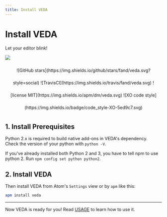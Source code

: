 ```yaml
---
title: Install VEDA
---
```

# Install VEDA

Let your editor blink!

![](https://user-images.githubusercontent.com/1403842/28673275-1d42b062-731d-11e7-92b0-bde5ca1f1cae.gif)

<div align="center" style="line-height: 40px;">![GitHub stars](https://img.shields.io/github/stars/fand/veda.svg?style=social)
![TravisCI](https://img.shields.io/travis/fand/veda.svg) ![license MIT](https://img.shields.io/apm/dm/veda.svg) ![XO code style](https://img.shields.io/badge/code_style-XO-5ed9c7.svg)
</div>



## 1. Install Prerequisites

Python 2.x is required to build native add-ons in VEDA's dependency.
Check the version of your python with `python -V`.

If you've already installed both Python 2 and 3, you have to tell npm to use python 2.
Run `npm config set python python2`.


## 2. Install VEDA

Then install VEDA from Atom's `Settings` view or by `apm` like this:

```bash
apm install veda
```

---

Now VEDA is ready for you!
Read [USAGE](/usage) to learn how to use it.
